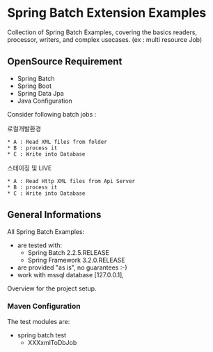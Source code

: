 #  Spring Batch Extension Examples

Collection of Spring Batch Examples, covering the basics
readers, processor, writers, and complex usecases.
(ex : multi resource Job)

## OpenSource Requirement
* Spring Batch 
* Spring Boot
* Spring Data Jpa
* Java Configuration 

Consider following batch jobs :

로컬개발환경 
```
* A : Read XML files from folder  
* B : process it   
* C : Write into Database
```
스테이징 및 LIVE 
```
* A : Read Http XML files from Api Server   
* B : process it   
* C : Write into Database
```
## General Informations

All Spring Batch Examples:

* are tested with:
  * Spring Batch 2.2.5.RELEASE
  * Spring Framework 3.2.0.RELEASE
* are provided "as is", no guarantees :-)
* work with mssql database [127.0.0.1], 

Overview for the project setup.

### Maven Configuration

The test modules are:

* spring batch test
    * XXXxmlToDbJob


